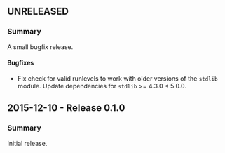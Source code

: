## UNRELEASED

### Summary

A small bugfix release.

#### Bugfixes

- Fix check for valid runlevels to work with older versions of the `stdlib` module. Update dependencies for `stdlib` >= 4.3.0 < 5.0.0.

## 2015-12-10 - Release 0.1.0

### Summary

Initial release.
